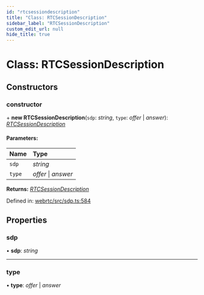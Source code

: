 ```yaml
---
id: "rtcsessiondescription"
title: "Class: RTCSessionDescription"
sidebar_label: "RTCSessionDescription"
custom_edit_url: null
hide_title: true
---
```


# Class: RTCSessionDescription

## Constructors

### constructor

\+ **new RTCSessionDescription**(`sdp`: *string*, `type`: *offer* \| *answer*): [*RTCSessionDescription*](rtcsessiondescription.md)

#### Parameters:

Name | Type |
:------ | :------ |
`sdp` | *string* |
`type` | *offer* \| *answer* |

**Returns:** [*RTCSessionDescription*](rtcsessiondescription.md)

Defined in: [webrtc/src/sdp.ts:584](https://github.com/shinyoshiaki/werift-webrtc/blob/ea933e6/packages/webrtc/src/sdp.ts#L584)

## Properties

### sdp

• **sdp**: *string*

___

### type

• **type**: *offer* \| *answer*
